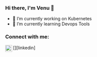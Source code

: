 ### Hi there, I'm Venu 👋

- 🔭 I’m currently working on Kubernetes
- 🌱 I’m currently learning Devops Tools

### Connect with me:

[<img align="left" alt="palugulavenumadhav | LinkedIn" width="22px" src="https://cdn.jsdelivr.net/npm/simple-icons@v3/icons/linkedin.svg" />][linkedin]
